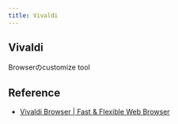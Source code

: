 ```yaml
---
title: Vivaldi
---
```


## Vivaldi
Browserのcustomize tool

## Reference
* [Vivaldi Browser | Fast & Flexible Web Browser](https://vivaldi.com/)
